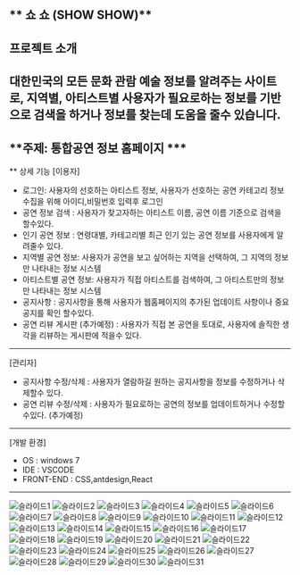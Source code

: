 ** 쇼 쇼 (SHOW SHOW)**
-----------------------------------
## 프로젝트 소개 
대한민국의 모든 문화 관람 예술 정보를 알려주는 사이트로, 지역별, 아티스트별 사용자가 필요로하는 정보를 기반으로 검색을 하거나
정보를 찾는데 도움을 줄수 있습니다. 
-------------------------------------------------------------------------

**주제: 통합공연 정보 홈페이지 ***
------------------------------------
** 상세 기능 
[이용자]
- 로그인: 사용자의 선호하는 아티스트 정보, 사용자가 선호하는 공연 카테고리 정보 수집을 위해 아이디,비밀번호 입력후 로그인
- 공연 정보 검색 : 사용자가 찾고자하는 아티스트 이름, 공연 이름 기준으로 검색을 할수있다.
- 인기 공연 정보 : 연령대별, 카테고리별 최근 인기 있는 공연 정보를 사용자에게 알려줄수 있다.
- 지역별 공연 정보: 사용자가 공연을 보고 싶어하는 지역을 선택하여, 그 지역의 정보만 나타내는 정보 시스템
- 아티스트별 공연 정보: 사용자가 직접 아티스트를 검색하여, 그 아티스트만의 정보만 나타내는 정보 시스템
- 공지사항 : 공지사항을 통해 사용자가 웹홈페이지의 추가된 업데이트 사항이나 중요공지를 확인 할수있다.
- 공연 리뷰 게시판 (추가예정) : 사용자가 직접 본 공연을 토대로, 사용자에 솔직한 생각을 리뷰하는 게시판에 적을수 있다. 
----------------------------------------------------------------------------------------------------------------
[관리자]
- 공지사항 수정/삭제 : 사용자가 열람하길 원하는 공지사항을 정보를 수정하거나 삭제할수 있다.
- 공연 리뷰 수정/삭제 : 사용자가 필요로하는 공연의 정보를 업데이트하거나 수정할수있다. (추가예정)
----------------------------------------------------------------------------------------------------------------
[개발 환경]
- OS : windows 7
- IDE : VSCODE
- FRONT-END : CSS,antdesign,React
  
----------------------------------------------------------------------------------------------------------------

![슬라이드1](https://github.com/taeyoon0620/showshow/assets/165011661/a94699e0-448c-4aac-b2ee-7022505e96d7)
![슬라이드2](https://github.com/taeyoon0620/showshow/assets/165011661/80060768-ecc5-4e2d-87a0-88eda8075072)
![슬라이드3](https://github.com/taeyoon0620/showshow/assets/165011661/d0a08092-11e1-49b0-9d93-4f6fd9fcd1da)
![슬라이드4](https://github.com/taeyoon0620/showshow/assets/165011661/91ac89e9-7b72-499f-ab42-2acf15ddaec4)
![슬라이드5](https://github.com/taeyoon0620/showshow/assets/165011661/2cbec1a5-025d-400e-b916-3eac2f45ebbd)
![슬라이드6](https://github.com/taeyoon0620/showshow/assets/165011661/d9033754-43a9-4c8f-9d63-ae1dd8df2538)
![슬라이드7](https://github.com/taeyoon0620/showshow/assets/165011661/2eee7e7b-9915-496a-a05f-d6b31f9d2e3a)
![슬라이드8](https://github.com/taeyoon0620/showshow/assets/165011661/c50b68f9-0b24-4342-9df4-f36b3cc3a1c3)
![슬라이드9](https://github.com/taeyoon0620/showshow/assets/165011661/1af49316-39af-4eb8-bc56-e92bb46536ee)
![슬라이드10](https://github.com/taeyoon0620/showshow/assets/165011661/54222be3-8d4e-48d9-96e5-b5c52596861c)
![슬라이드11](https://github.com/taeyoon0620/showshow/assets/165011661/ad578fbb-6559-4d63-b34e-781b6e57775b)
![슬라이드12](https://github.com/taeyoon0620/showshow/assets/165011661/bc00ff33-f3aa-43ec-ae0e-54bc1badac20)
![슬라이드13](https://github.com/taeyoon0620/showshow/assets/165011661/8f1c9b0c-1082-49ef-bd29-f7a895aa2508)
![슬라이드14](https://github.com/taeyoon0620/showshow/assets/165011661/5190134b-7ad1-45ff-97c4-6c40df35fe25)
![슬라이드15](https://github.com/taeyoon0620/showshow/assets/165011661/4e56d993-e4a3-4efa-85a0-7484917b6705)
![슬라이드16](https://github.com/taeyoon0620/showshow/assets/165011661/8b882562-ce0c-422b-ad08-590779d67d79)
![슬라이드17](https://github.com/taeyoon0620/showshow/assets/165011661/4315c0f1-3227-4288-bb64-a12ee1a49b29)
![슬라이드18](https://github.com/taeyoon0620/showshow/assets/165011661/02ba7a55-ae8d-46ab-a400-50571da4fb3d)
![슬라이드19](https://github.com/taeyoon0620/showshow/assets/165011661/f5c1b62d-a865-40b8-a138-213e822d1859)
![슬라이드20](https://github.com/taeyoon0620/showshow/assets/165011661/fbd8d997-bdc7-4c50-914b-8f5663cf83f4)
![슬라이드21](https://github.com/taeyoon0620/showshow/assets/165011661/ff5ef5a3-fcab-410b-bc77-c3f18590dd0e)
![슬라이드22](https://github.com/taeyoon0620/showshow/assets/165011661/c58b4b0d-12a9-4df6-81ea-64449f6b9f15)
![슬라이드23](https://github.com/taeyoon0620/showshow/assets/165011661/39f59416-8b67-4244-9c2b-83c1b55d907e)
![슬라이드24](https://github.com/taeyoon0620/showshow/assets/165011661/1567ae0c-1c96-47eb-9ff2-f51e15469e1d)
![슬라이드25](https://github.com/taeyoon0620/showshow/assets/165011661/30a0c0b0-d0e1-4209-ac27-8636f65a0a79)
![슬라이드26](https://github.com/taeyoon0620/showshow/assets/165011661/e6a61e0d-be47-4221-af2f-2dc685768748)
![슬라이드27](https://github.com/taeyoon0620/showshow/assets/165011661/94e6ffc8-77a3-4a6a-97d5-c7e22aa48aa0)
![슬라이드28](https://github.com/taeyoon0620/showshow/assets/165011661/68b992b5-5625-4a43-ad19-dea3d64bbba3)
![슬라이드29](https://github.com/taeyoon0620/showshow/assets/165011661/baea635a-a7e7-4cd7-a709-f35f7c7f8d17)
![슬라이드30](https://github.com/taeyoon0620/showshow/assets/165011661/f0978321-026c-45ee-a49a-4c3436f3cc8b)
![슬라이드31](https://github.com/taeyoon0620/showshow/assets/165011661/f82d365d-325a-4729-ae01-fd230d06c2da)

